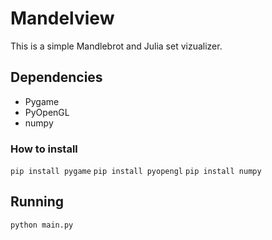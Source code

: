 # Mandelview

This is a simple Mandlebrot and Julia set vizualizer.

## Dependencies
- Pygame
- PyOpenGL
- numpy
### How to install
`pip install pygame`
`pip install pyopengl`
`pip install numpy`

## Running
`python main.py`
